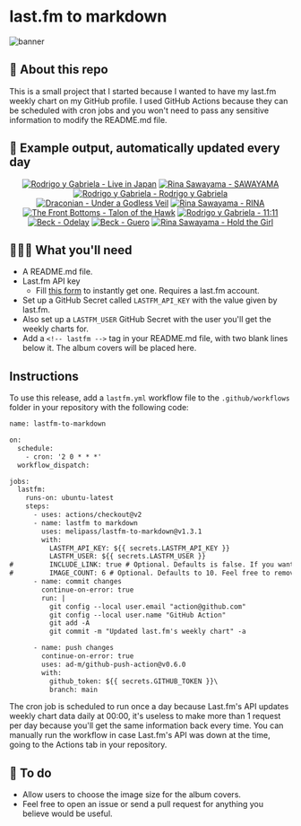 # last.fm to markdown

![banner](banner.png)

## 🤖 About this repo
This is a small project that I started because I wanted to have my last.fm weekly chart on my GitHub profile. I used GitHub Actions because they can be scheduled with cron jobs and you won't need to pass any sensitive information to modify the README.md file.

## 🎵 Example output, automatically updated every day
<!-- lastfm -->
<p align="center"><a href="https://www.last.fm/music/Rodrigo+y+Gabriela/Live+in+Japan"><img src="https://lastfm.freetls.fastly.net/i/u/64s/5ed56ad96ce44c8a95f8b68bb4726cca.jpg" title="Rodrigo y Gabriela - Live in Japan"></a> <a href="https://www.last.fm/music/Rina+Sawayama/SAWAYAMA"><img src="https://lastfm.freetls.fastly.net/i/u/64s/1d2f49caa9f7ab3881c22833e50443fd.jpg" title="Rina Sawayama - SAWAYAMA"></a> <a href="https://www.last.fm/music/Rodrigo+y+Gabriela/Rodrigo+y+Gabriela"><img src="https://lastfm.freetls.fastly.net/i/u/64s/4e1db651ac484f00b870ff081ef46290.jpg" title="Rodrigo y Gabriela - Rodrigo y Gabriela"></a> <a href="https://www.last.fm/music/Draconian/Under+a+Godless+Veil"><img src="https://lastfm.freetls.fastly.net/i/u/64s/ad4651d95e12d6860ff3de129eb0568c.jpg" title="Draconian - Under a Godless Veil"></a> <a href="https://www.last.fm/music/Rina+Sawayama/RINA"><img src="https://lastfm.freetls.fastly.net/i/u/64s/cb77e3b22f24aac7ea7369de32cd216c.png" title="Rina Sawayama - RINA"></a> <a href="https://www.last.fm/music/The+Front+Bottoms/Talon+of+the+Hawk"><img src="https://lastfm.freetls.fastly.net/i/u/64s/35462860530d9b0b3dfabe37c3bb4ec6.jpg" title="The Front Bottoms - Talon of the Hawk"></a> <a href="https://www.last.fm/music/Rodrigo+y+Gabriela/11:11"><img src="https://lastfm.freetls.fastly.net/i/u/64s/652585015502468194ba38b624ccbf9c.jpg" title="Rodrigo y Gabriela - 11:11"></a> <a href="https://www.last.fm/music/Beck/Odelay"><img src="https://lastfm.freetls.fastly.net/i/u/64s/8381e54db1d4b669bb6baedc68180503.jpg" title="Beck - Odelay"></a> <a href="https://www.last.fm/music/Beck/Guero"><img src="https://lastfm.freetls.fastly.net/i/u/64s/365d37ea533ea43d217137b7ba52b75a.png" title="Beck - Guero"></a> <a href="https://www.last.fm/music/Rina+Sawayama/Hold+the+Girl"><img src="https://lastfm.freetls.fastly.net/i/u/64s/21d35f342fb23958a20dab4dad4ed7af.jpg" title="Rina Sawayama - Hold the Girl"></a> </p>

          
## 👩🏽‍💻 What you'll need
* A README.md file.
* Last.fm API key
  * Fill [this form](https://www.last.fm/api/account/create) to instantly get one. Requires a last.fm account.
* Set up a GitHub Secret called ```LASTFM_API_KEY``` with the value given by last.fm.
* Also set up a ```LASTFM_USER``` GitHub Secret with the user you'll get the weekly charts for.
* Add a ```<!-- lastfm -->``` tag in your README.md file, with two blank lines below it. The album covers will be placed here.

## Instructions
To use this release, add a ```lastfm.yml``` workflow file to the ```.github/workflows``` folder in your repository with the following code:
```diff
name: lastfm-to-markdown

on:
  schedule:
    - cron: '2 0 * * *'
  workflow_dispatch:

jobs:
  lastfm:
    runs-on: ubuntu-latest
    steps:
      - uses: actions/checkout@v2
      - name: lastfm to markdown
        uses: melipass/lastfm-to-markdown@v1.3.1
        with:
          LASTFM_API_KEY: ${{ secrets.LASTFM_API_KEY }}
          LASTFM_USER: ${{ secrets.LASTFM_USER }}
#         INCLUDE_LINK: true # Optional. Defaults is false. If you want to include the link to the album page, set this to true.
#         IMAGE_COUNT: 6 # Optional. Defaults to 10. Feel free to remove this line if you want.
      - name: commit changes
        continue-on-error: true
        run: |
          git config --local user.email "action@github.com"
          git config --local user.name "GitHub Action"
          git add -A
          git commit -m "Updated last.fm's weekly chart" -a

      - name: push changes
        continue-on-error: true
        uses: ad-m/github-push-action@v0.6.0
        with:
          github_token: ${{ secrets.GITHUB_TOKEN }}\
          branch: main
```
The cron job is scheduled to run once a day because Last.fm's API updates weekly chart data daily at 00:00, it's useless to make more than 1 request per day because you'll get the same information back every time. You can manually run the workflow in case Last.fm's API was down at the time, going to the Actions tab in your repository.

## 🚧 To do
* Allow users to choose the image size for the album covers.
* Feel free to open an issue or send a pull request for anything you believe would be useful.
